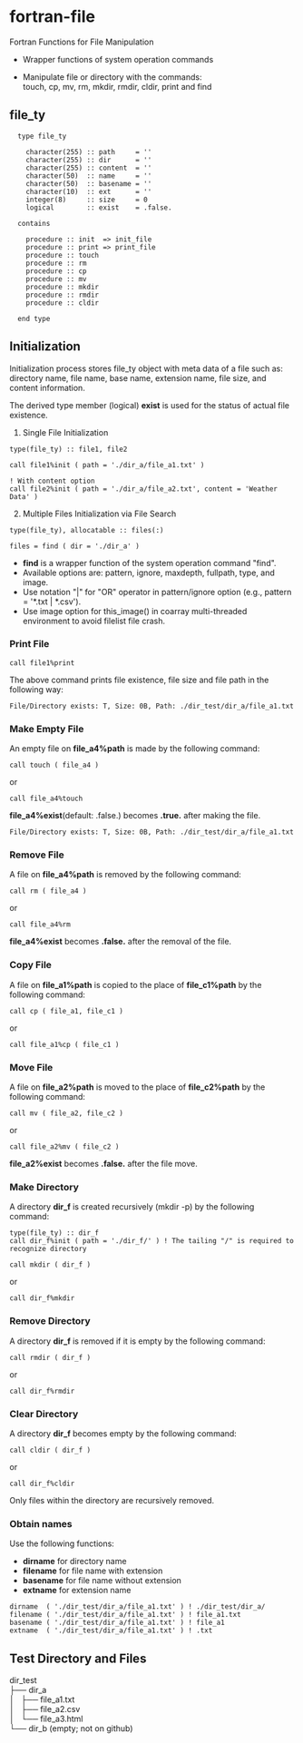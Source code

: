 # fortran-file

Fortran Functions for File Manipulation

- Wrapper functions of system operation commands

- Manipulate file or directory with the commands:\
touch, cp, mv, rm, mkdir, rmdir, cldir, print and find

## file_ty

```
  type file_ty

    character(255) :: path     = ''
    character(255) :: dir      = ''
    character(255) :: content  = ''
    character(50)  :: name     = ''
    character(50)  :: basename = ''
    character(10)  :: ext      = ''
    integer(8)     :: size     = 0
    logical        :: exist    = .false.

  contains

    procedure :: init  => init_file
    procedure :: print => print_file
    procedure :: touch
    procedure :: rm
    procedure :: cp
    procedure :: mv
    procedure :: mkdir
    procedure :: rmdir
    procedure :: cldir

  end type
```

## Initialization

Initialization process stores file\_ty object with meta data of a file such as:\
directory name, file name, base name, extension name, file size, and content information.

The derived type member (logical) **exist** is used for the status of actual file existence.

1. Single File Initialization

```
type(file_ty) :: file1, file2

call file1%init ( path = './dir_a/file_a1.txt' )

! With content option
call file2%init ( path = './dir_a/file_a2.txt', content = 'Weather Data' )
```

2. Multiple Files Initialization via File Search

```
type(file_ty), allocatable :: files(:)

files = find ( dir = './dir_a' )
```

- **find** is a wrapper function of the system operation command "find".
- Available options are: pattern, ignore, maxdepth, fullpath, type, and image.
- Use notation "|" for "OR" operator in pattern/ignore option (e.g.,  pattern = '*.txt | *.csv').
- Use image option for this_image() in coarray multi-threaded environment to avoid filelist file crash.

### Print File

```
call file1%print
```
The above command prints file existence, file size and file path in the following way:

    File/Directory exists: T, Size: 0B, Path: ./dir_test/dir_a/file_a1.txt

### Make Empty File

An empty file on **file_a4%path** is made by the following command:

```
call touch ( file_a4 )
```
or
```
call file_a4%touch
```

**file_a4%exist**(default: .false.) becomes **.true.** after making the file.

    File/Directory exists: T, Size: 0B, Path: ./dir_test/dir_a/file_a1.txt 

### Remove File

A file on **file_a4%path** is removed by the following command:

```
call rm ( file_a4 )
```
or
```
call file_a4%rm
```

**file_a4%exist** becomes **.false.** after the removal of the file.

### Copy File

A file on **file_a1%path** is copied to the place of **file_c1%path** by the following command:

```
call cp ( file_a1, file_c1 ) 
```
or
```
call file_a1%cp ( file_c1 ) 
```

### Move File

A file on **file_a2%path** is moved to the place of **file_c2%path** by the following command:

```
call mv ( file_a2, file_c2 ) 
```
or
```
call file_a2%mv ( file_c2 ) 
```

**file_a2%exist** becomes **.false.** after the file move.

### Make Directory

A directory **dir_f** is created recursively (mkdir -p) by the following command:

```
type(file_ty) :: dir_f
call dir_f%init ( path = './dir_f/' ) ! The tailing "/" is required to recognize directory
```

```
call mkdir ( dir_f )
```
or
```
call dir_f%mkdir
```

### Remove Directory

A directory **dir_f** is removed if it is empty by the following command:

```
call rmdir ( dir_f )
```
or
```
call dir_f%rmdir
```

### Clear Directory

A directory **dir_f** becomes empty by the following command:

```
call cldir ( dir_f )
```
or
```
call dir_f%cldir
```

Only files within the directory are recursively removed.

### Obtain names

Use the following functions:

- **dirname** for directory name
- **filename** for file name with extension
- **basename** for file name without extension
- **extname** for extension name

```
dirname  ( './dir_test/dir_a/file_a1.txt' ) ! ./dir_test/dir_a/
filename ( './dir_test/dir_a/file_a1.txt' ) ! file_a1.txt 
basename ( './dir_test/dir_a/file_a1.txt' ) ! file_a1
extname  ( './dir_test/dir_a/file_a1.txt' ) ! .txt
```

## Test Directory and Files

dir_test\
├── dir_a\
│   ├── file_a1.txt\
│   ├── file_a2.csv\
│   └── file_a3.html\
└── dir_b (empty; not on github)
